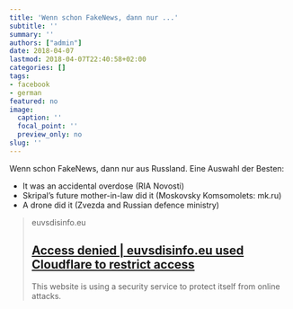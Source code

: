 ```yaml
---
title: 'Wenn schon FakeNews, dann nur ...'
subtitle: ''
summary: ''
authors: ["admin"]
date: 2018-04-07
lastmod: 2018-04-07T22:40:58+02:00
categories: []
tags:
- facebook
- german
featured: no
image:
  caption: ''
  focal_point: ''
  preview_only: no
slug: ''
---
```

Wenn schon FakeNews, dann nur aus Russland. 
Eine Auswahl der Besten:

- It was an accidental overdose (RIA Novosti)
- Skripal’s future mother-in-law did it (Moskovsky Komsomolets: mk.ru)
- A drone did it (Zvezda and Russian defence ministry)
> euvsdisinfo.eu
> ## [Access denied | euvsdisinfo.eu used Cloudflare to restrict access](https://euvsdisinfo.eu/figure-of-the-week-20/)
>
>This website is using a security service to protect itself from online attacks.


